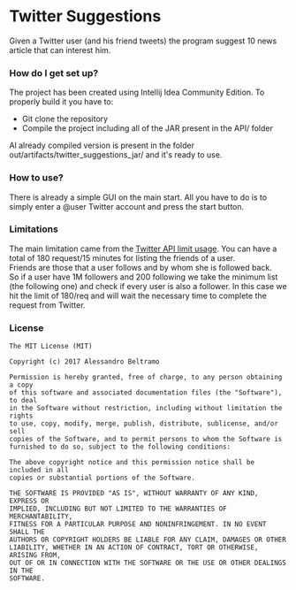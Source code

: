 Twitter Suggestions
==========

Given a Twitter user (and his friend tweets) the program suggest 10 news article that can interest him.

### How do I get set up? ###

The project has been created using Intellij Idea Community Edition. To properly build it you have to:

* Git clone the repository
* Compile the project including all of the JAR present in the API/ folder
  
Al already compiled version is present in the folder out/artifacts/twitter_suggestions_jar/ and it's ready to use.

### How to use? ###

There is already a simple GUI on the main start. All you have to do is to simply enter a @user Twitter account and press the start button.

### Limitations ###

The main limitation came from the [Twitter API limit usage](https://dev.twitter.com/rest/public/rate-limiting). You can have a total of 180 request/15 minutes for listing the friends of a user.  
Friends are those that a user follows and by whom she is followed back.  
So if a user have 1M followers and 200 following we take the minimum list (the following one) and check if every user is also a follower. In this case we hit the limit of 180/req and will wait the necessary time to complete the request from Twitter.  

### License ###

	The MIT License (MIT)

	Copyright (c) 2017 Alessandro Beltramo

	Permission is hereby granted, free of charge, to any person obtaining a copy
	of this software and associated documentation files (the "Software"), to deal
	in the Software without restriction, including without limitation the rights
	to use, copy, modify, merge, publish, distribute, sublicense, and/or sell
	copies of the Software, and to permit persons to whom the Software is
	furnished to do so, subject to the following conditions:

	The above copyright notice and this permission notice shall be included in all
	copies or substantial portions of the Software.

	THE SOFTWARE IS PROVIDED "AS IS", WITHOUT WARRANTY OF ANY KIND, EXPRESS OR
	IMPLIED, INCLUDING BUT NOT LIMITED TO THE WARRANTIES OF MERCHANTABILITY,
	FITNESS FOR A PARTICULAR PURPOSE AND NONINFRINGEMENT. IN NO EVENT SHALL THE
	AUTHORS OR COPYRIGHT HOLDERS BE LIABLE FOR ANY CLAIM, DAMAGES OR OTHER
	LIABILITY, WHETHER IN AN ACTION OF CONTRACT, TORT OR OTHERWISE, ARISING FROM,
	OUT OF OR IN CONNECTION WITH THE SOFTWARE OR THE USE OR OTHER DEALINGS IN THE
	SOFTWARE.